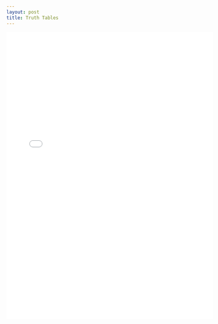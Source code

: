 ```yaml
---
layout: post
title: Truth Tables
---
```


<iframe height="750" width="540" frameborder="0" src="//www.ck12.org/assessment/ui/embed.html?test/detail/5985b7bb5aa4136da0822f10&collectionHandle=geometry&collectionCreatorID=3&conceptCollectionHandle=geometry-::-truth-tables" ></iframe>